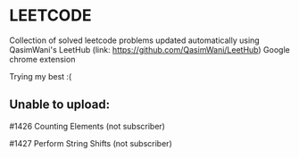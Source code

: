 # LEETCODE
Collection of solved leetcode problems updated automatically using QasimWani's LeetHub (link: https://github.com/QasimWani/LeetHub) Google chrome extension

Trying my best :(



## Unable to upload:

\#1426 Counting Elements (not subscriber)

\#1427 Perform String Shifts (not subscriber)
